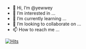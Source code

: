 - 👋 Hi, I’m @yewwey
- 👀 I’m interested in ...
- 🌱 I’m currently learning ...
- 💞️ I’m looking to collaborate on ...
- 📫 How to reach me ...

<!---
yewwey/yewwey is a ✨ special ✨ repository because its `README.md` (this file) appears on your GitHub profile.
You can click the Preview link to take a look at your changes.
--->

[![Hits](https://hits.seeyoufarm.com/api/count/incr/badge.svg?url=https%3A%2F%2Fgithub.com%2Fyewwey&count_bg=%23CCCDFF&title_bg=%23FFFFFF&icon=&icon_color=%23FFFFFF&title=%E2%80%8D%F0%9F%92%BB&edge_flat=false)](https://hits.seeyoufarm.com)
